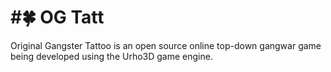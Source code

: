 #:four_leaf_clover: OG Tatt
======

Original Gangster Tattoo is an open source online top-down gangwar game being developed using the Urho3D game engine.
